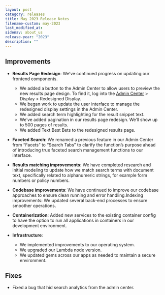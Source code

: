 ```yaml
---
layout: post
category: releases
title: May 2023 Release Notes
filename-custom: may-2023
last_modified_at: 
sidenav: about_us
release-year: "2023"
description: ""
---
```

## Improvements

* **Results Page Redesign**: We’ve continued progress on updating our frontend components.

  * We added a button to the Admin Center to allow users to preview the new results page design. To find it, log into the [Admin Center](https://search.usa.gov/sites) > Display > Redesigned Display.
  * We began work to update the user interface to manage the redesigned display settings in the Admin Center.
  * We added search term highlighting for the result snippet text.
  * We’ve added pagination in our results page redesign. We’ll show up to 500 pages of results.
  * We added Text Best Bets to the redesigned results page.
* **Faceted Search**: We renamed a previous feature in our Admin Center from “Facets” to “Search Tabs” to clarify the function’s purpose ahead of introducing true faceted search management functions to our interface.
* **Results matching improvements**: We have completed research and initial modeling to update how we match search terms with document text, specifically related to alphanumeric strings, for example form numbers or policy numbers.
* **Codebase improvements**: We have continued to improve our codebase approaches to ensure clean running and error handling.Indexing improvements: We updated several back-end processes to ensure smoother operations.
* **Containerization**: Added new services to the existing container config to have the option to run all applications in containers in our development environment. 
* **Infrastructure**: 

  * We implemented improvements to our operating system.
  * We upgraded our Lambda node version.
  * We updated gems across our apps as needed to maintain a secure environment.


## Fixes
* Fixed a bug that hid search analytics from the admin center.
